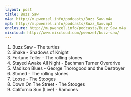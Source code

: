 ```yaml
---
layout: post
title: Buzz Saw
m4a: http://m.pwenzel.info/podcasts/Buzz_Saw.m4a
mp3: http://m.pwenzel.info/podcasts/Buzz_Saw.mp3
enclosure: http://m.pwenzel.info/podcasts/Buzz_Saw.m4a
mixcloud: http://www.mixcloud.com/pwenzel/buzz-saw/
---
```


1. Buzz Saw - The turtles
2. Shake - Shadows of Knight
3. Fortune Teller - The rolling stones
4. Stayed Awake All Night - Bachman Turner Overdrive
5. Madison Blues - George Thorogood and the Destroyer
6. Stoned - The rolling stones
7. Loose - The Stooges
8. Down On The Street - The Stooges
9. California Sun (Live) - Ramones
